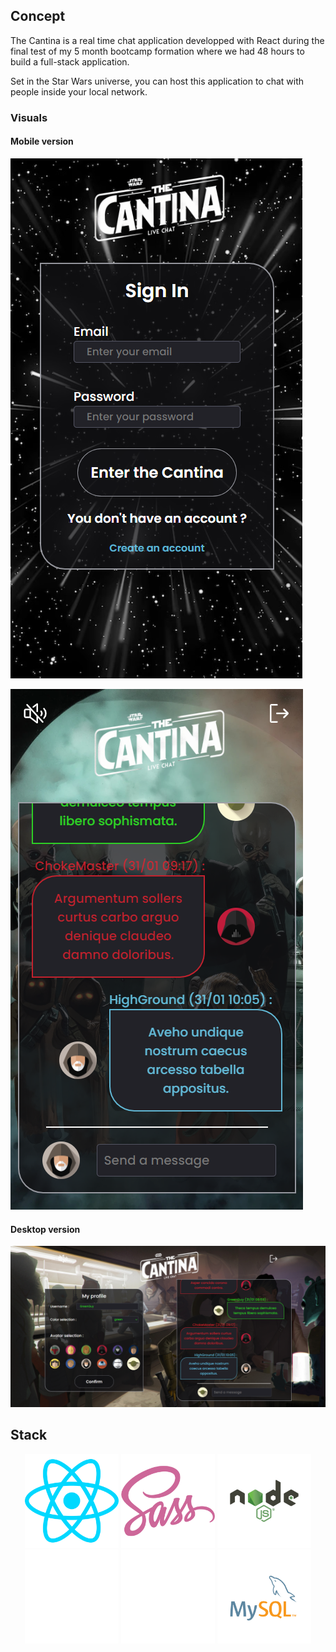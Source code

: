 ## Concept

The Cantina is a real time chat application developped with React during the final test of my 5 month bootcamp formation where we had 48 hours to build a full-stack application.

Set in the Star Wars universe, you can host this application to chat with people inside your local network.

### Visuals

#### Mobile version

![Page Sign In mobile](./frontend/src/ressources/readme/SignIn-Result-Mobile.png)

![Page de Chat mobile](./frontend/src/ressources/readme/Cantina-Result-Mobile.png)

#### Desktop version

![Page de Chat Desktop](./frontend/src/ressources/readme/Cantina-Result-Desktop.png)

## Stack

<p align="center">
  <a href="https://react.dev" style="color: transparent;">
    <img src="./frontend/src/ressources/readme/react.svg" width=150 />
  </a>
  <a href="https://sass-lang.com" style="color: transparent;">
    <img src="./frontend/src/ressources/readme/sass.svg" width=150 />
  </a>
  <a href="https://nodejs.org/en" style="color: transparent;">
    <img src="./frontend/src/ressources/readme/node.svg" width=150 />
  </a>
  <a href="https://expressjs.com/fr" style="color: transparent;">
    <img src="./frontend/src/ressources/readme/express.svg" width=150 />
  </a>
  <a href="https://socket.io/" style="color: transparent;">
    <img src="./frontend/src/ressources/readme/socket.svg" width=150 />
  </a>
  <a href="https://www.mysql.com/fr/" style="color: transparent;">
    <img src="./frontend/src/ressources/readme/mysql.svg" width=150 />
  </a>
</p>
